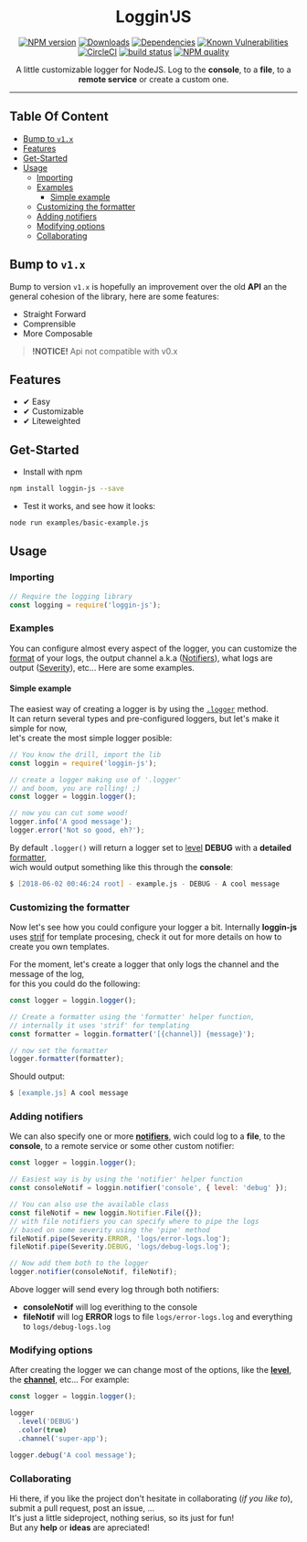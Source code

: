 

<!-- Links -->
[npm-image]: https://img.shields.io/npm/v/loggin-js.svg?style=flat-square
[npm-url]: https://npmjs.org/package/loggin-js

[travis-image]: https://img.shields.io/travis/nombrekeff/loggin-js.svg?style=flat-square
[travis-url]: https://travis-ci.org/nombrekeff/loggin-js

[code-quality-badge]: http://npm.packagequality.com/shield/loggin-js.svg?style=flat-square
[code-quality-link]: https://packagequality.com/#?package=loggin-js

[downloads-badge]: https://img.shields.io/npm/dt/loggin-js.svg?style=flat-square
[downloads-link]: https://www.npmjs.com/package/loggin-js

[dependencies-badge]: https://img.shields.io/david/nombrekeff/loggin-js.svg?style=flat-square
[dependencies-link]: https://david-dm.org/nombrekeff/loggin-js?view=tree

[vulnerabilities-badge]: https://snyk.io/test/npm/loggin-js/badge.svg?style=flat-square
[vulnerabilities-link]: https://snyk.io/test/npm/loggin-js

[docs:severity]: https://github.com/nombrekeff/loggin-js/wiki/Severity
[docs:notifiers]: https://github.com/nombrekeff/loggin-js/wiki/Notifiers
[docs:formatter]: https://github.com/nombrekeff/loggin-js/wiki/formatters
[docs:Logger]: https://github.com/nombrekeff/loggin-js/wiki/logger
[docs:getLogger]: https://github.com/nombrekeff/loggin-js/wiki/getLogger
[docs:channel]: https://github.com/nombrekeff/loggin-js/wiki/channel
[docs:logger-options]: https://github.com/nombrekeff/loggin-js/wiki/logger-options
[docs:helper:logger]: https://github.com/nombrekeff/loggin-js/wiki/helper-logger
[docs:helper:notifier]: https://github.com/nombrekeff/loggin-js/wiki/helper-notifier
[docs:helper:formatter]: https://github.com/nombrekeff/loggin-js/wiki/helper-formatter

<div align="center">

<h1>Loggin'JS</h1>

[![NPM version][npm-image]][npm-url]
[![Downloads][downloads-badge]][downloads-link]
[![Dependencies][dependencies-badge]][dependencies-link]
[![Known Vulnerabilities][vulnerabilities-badge]][vulnerabilities-link]  
[![CircleCI](https://circleci.com/gh/nombrekeff/loggin-js.svg?style=svg)](https://circleci.com/gh/nombrekeff/loggin-js)
[![build status][travis-image]][travis-url]
[![NPM quality][code-quality-badge]][code-quality-link]

<!-- 
[`🔗 Logger`][docs:logger]
[`🔗 Level`][docs:severity]
[`🔗 Channel`][docs:channel]
[`🔗 Formatter`][docs:formatter]
[`🔗 Notifier`][docs:notifiers]
[`🔗 Options`][docs:logger-options] -->

<p>
A little customizable logger for NodeJS.  
Log to the <b>console</b>, to a <b>file</b>, to a <b>remote service</b> or create a custom one.
</p>
</div>

****

## Table Of Content <!-- omit in toc -->
- [Bump to `v1.x`](#bump-to-v1x)
- [Features](#features)
- [Get-Started](#get-started)
- [Usage](#usage)
  - [Importing](#importing)
  - [Examples](#examples)
    - [Simple example](#simple-example)
  - [Customizing the formatter](#customizing-the-formatter)
  - [Adding notifiers](#adding-notifiers)
  - [Modifying options](#modifying-options)
  - [Collaborating](#collaborating)

## Bump to `v1.x`
Bump to version `v1.x` is hopefully an improvement over the old **API** an the general cohesion of the library, here are some features:
* Straight Forward
* Comprensible
* More Composable

> **!NOTICE!** Api not compatible with v0.x

## Features
* ✔︎ Easy 
* ✔︎ Customizable
* ✔︎ Liteweighted

## Get-Started
* Install with npm
```bash
npm install loggin-js --save
```

* Test it works, and see how it looks:
```bash
node run examples/basic-example.js
```

## Usage
### Importing
```javascript
// Require the logging library
const logging = require('loggin-js');
```

### Examples
You can configure almost every aspect of the logger, you can customize the [format][docs:formatter] of your logs, the output channel a.k.a ([Notifiers][docs:notifiers]), what logs are output ([Severity][docs:severity]), etc... Here are some examples.

#### Simple example
The easiest way of creating a logger is by using the [`.logger`][docs:helper:logger] method.  
It can return several types and pre-configured loggers, but let's make it simple for now,  
let's create the most simple logger posible:
```js
// You know the drill, import the lib
const loggin = require('loggin-js');

// create a logger making use of '.logger'
// and boom, you are rolling! ;)
const logger = loggin.logger();

// now you can cut some wood!
logger.info('A good message');
logger.error('Not so good, eh?');
```
By default `.logger()` will return a logger set to [level][docs:severity] **DEBUG** with a **detailed** [formatter][docs:formatter],  
wich would output something like this through the **console**:
```zsh
$ [2018-06-02 00:46:24 root] - example.js - DEBUG - A cool message
```

### Customizing the formatter
Now let's see how you could configure your logger a bit. Internally **loggin-js** uses [strif](https://github.com/nombrekeff/strif) for template procesing, check it out for more details on how to create you own templates.  

For the moment, let's create a logger that only logs the channel and the message of the log,  
for this you could do the following:
```js
const logger = loggin.logger();

// Create a formatter using the 'formatter' helper function,  
// internally it uses 'strif' for templating
const formatter = loggin.formatter('[{channel}] {message}');

// now set the formatter
logger.formatter(formatter);
```
Should output:
```zsh
$ [example.js] A cool message
```

### Adding notifiers
We can also specify one or more [**notifiers**][docs:notifiers], wich could log to a **file**, 
to the **console**, to a remote service or some other custom notifier:
```js
const logger = loggin.logger();

// Easiest way is by using the 'notifier' helper function
const consoleNotif = loggin.notifier('console', { level: 'debug' });

// You can also use the available class
const fileNotif = new loggin.Notifier.File({});
// with file notifiers you can specify where to pipe the logs 
// based on some severity using the 'pipe' method
fileNotif.pipe(Severity.ERROR, 'logs/error-logs.log');
fileNotif.pipe(Severity.DEBUG, 'logs/debug-logs.log');

// Now add them both to the logger
logger.notifier(consoleNotif, fileNotif);
```
Above logger will send every log through both notifiers:
* **consoleNotif** will log everithing to the console
* **fileNotif** will log **ERROR** logs to file `logs/error-logs.log` and everything to `logs/debug-logs.log`


### Modifying options
After creating the logger we can change most of the options, like the [**level**][docs:severity], the [**channel**][docs:channel], etc... For example:
```js
const logger = loggin.logger();

logger
  .level('DEBUG')
  .color(true)
  .channel('super-app');

logger.debug('A cool message');
```

### Collaborating
Hi there, if you like the project don't hesitate in collaborating (_if you like to_), submit a pull request, post an issue, ...   
It's just a little sideproject, nothing serius, so its just for fun!  
But any **help** or **ideas** are apreciated!


[RFC3164]: https://tools.ietf.org/html/rfc3164
